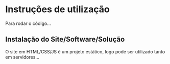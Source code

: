 # Instruções de utilização

Para rodar o código...

## Instalação do Site/Software/Solução

O site em HTML/CSS/JS é um projeto estático, logo pode ser utilizado tanto em servidores...
